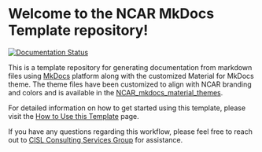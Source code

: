 # Welcome to the NCAR MkDocs Template repository!

[![Documentation Status](https://readthedocs.org/projects/ncar-mkdocs-template/badge/?version=latest)](https://ncar-mkdocs-template.readthedocs.io/en/latest/?badge=latest)

This is a template repository for generating documentation from markdown files using [MkDocs](https://www.mkdocs.org/) platform along with the customized Material for MkDocs theme. 
The theme files have been customized to align with NCAR branding and colors and is available in the [NCAR_mkdocs_material_themes](https://github.com/NCAR/NCAR_mkdocs_material_themes).


For detailed information on how to get started using this template, please visit the [How to Use this Template](getting-started) page.

If you have any questions regarding this workflow, please feel free to reach out to [CISL Consulting Services Group](mailto:csg@ucar.edu) for assistance.
